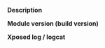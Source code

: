 <!--
You need to fill all informations below or the issue will likely be instantly closed and ignored.
-->

**Description**

**Module version (build version)**

**Xposed log / logcat**

<!--
Hey there! You found a problem with the module and found your way here to report it? Great! But there are some things you have to keep in mind before submitting a new issue:

First, CHECK FOR DUPLICATES. Use the search function to search for keywords matching your issue. If there already is one which sounds similar to your one, please reply there instead of opening a new issue. Only exception are SystemUI crashes as they can be caused by various reasons. If any contributor finds a duplicate (or the same crash) he will close it.

Second, ALWAYS ATTACH YOUR XPOSED LOG. If an app crashes though you'll have to add a logcat. Use Google to learn how to capture a logcat.

Third, if you are using a stable version from the Xposed repository, INSTALL A SNAPSHOT BUILD to see if the issue is already fixed. You can find these snapshot in the readme.

If the issue is new and not yet fixed in the snapshot builds go ahead and DESCRIBE YOUR ISSUE AS PRECISE AS POSSIBLE, add screenshots or videos if necessary.

Note that there is no time limit in which the issue will be adressed. Some get fixed quickly, others take some time. Don't open a new issue because you think we forgot about the old one - we don't "forget" issues.
Now that you've read all of this (and hopefully followed the instructions... ಠ_ಠ) you can add the description and logs. Do with this text what you want, it won't appear in the issue anyways.
-->
